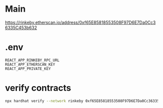 # Main

https://rinkeby.etherscan.io/address/0xf65E85818553508F97D6E7Da0Cc36335C453b632

# .env 

```
REACT_APP_RINKEBY_RPC_URL
REACT_APP_ETHERSCAN_KEY
REACT_APP_PRIVATE_KEY
```

# verify contracts 

```bash
npx hardhat verify --network rinkeby 0xf65E85818553508F97D6E7Da0Cc36335C453b632
```